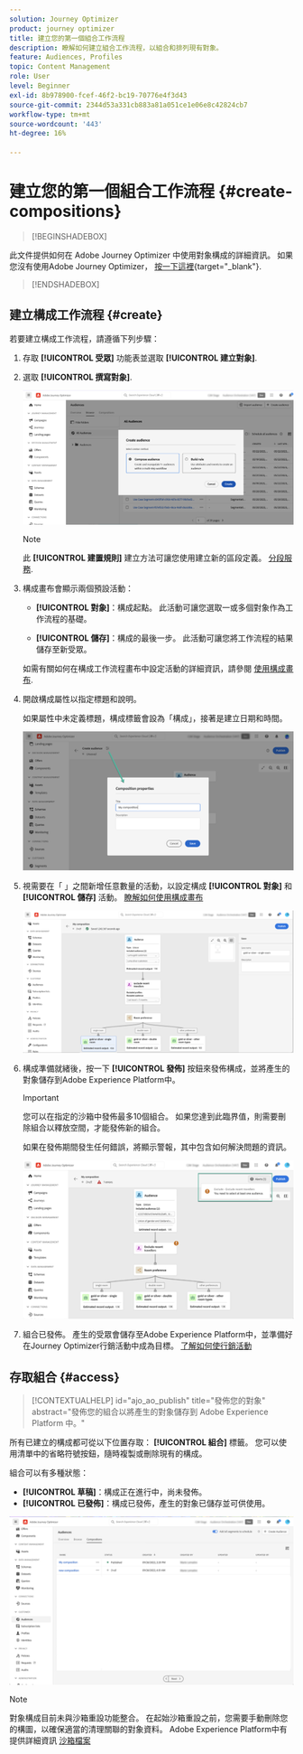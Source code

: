 ```yaml
---
solution: Journey Optimizer
product: journey optimizer
title: 建立您的第一個組合工作流程
description: 瞭解如何建立組合工作流程，以組合和排列現有對象。
feature: Audiences, Profiles
topic: Content Management
role: User
level: Beginner
exl-id: 8b978900-fcef-46f2-bc19-70776e4f3d43
source-git-commit: 2344d53a331cb883a81a051ce1e06e8c42824cb7
workflow-type: tm+mt
source-wordcount: '443'
ht-degree: 16%

---
```


# 建立您的第一個組合工作流程 {#create-compositions}

>[!BEGINSHADEBOX]

此文件提供如何在 Adobe Journey Optimizer 中使用對象構成的詳細資訊。 如果您沒有使用Adobe Journey Optimizer， [按一下這裡](https://experienceleague.adobe.com/docs/experience-platform/segmentation/ui/audience-composition.html?lang=zh-Hant){target="_blank"}.

>[!ENDSHADEBOX]

## 建立構成工作流程 {#create}

若要建立構成工作流程，請遵循下列步驟：

1. 存取 **[!UICONTROL 受眾]** 功能表並選取 **[!UICONTROL 建立對象]**.

1. 選取 **[!UICONTROL 撰寫對象]**.

   ![](assets/audiences-create.png)

   >[!NOTE]
   >
   >此 **[!UICONTROL 建置規則]** 建立方法可讓您使用建立新的區段定義。 [分段服務](https://experienceleague.adobe.com/docs/experience-platform/segmentation/ui/overview.html?lang=zh-Hant).

1. 構成畫布會顯示兩個預設活動：

   * **[!UICONTROL 對象]**：構成起點。 此活動可讓您選取一或多個對象作為工作流程的基礎。

   * **[!UICONTROL 儲存]**：構成的最後一步。 此活動可讓您將工作流程的結果儲存至新受眾。

   如需有關如何在構成工作流程畫布中設定活動的詳細資訊，請參閱 [使用構成畫布](composition-canvas.md).

1. 開啟構成屬性以指定標題和說明。

   如果屬性中未定義標題，構成標籤會設為「構成」，接著是建立日期和時間。

   ![](assets/audiences-properties.png)

1. 視需要在「 」之間新增任意數量的活動，以設定構成 **[!UICONTROL 對象]** 和 **[!UICONTROL 儲存]** 活動。 [瞭解如何使用構成畫布](composition-canvas.md)

   ![](assets/audiences-publish.png)

1. 構成準備就緒後，按一下 **[!UICONTROL 發佈]** 按鈕來發佈構成，並將產生的對象儲存到Adobe Experience Platform中。

   >[!IMPORTANT]
   >
   >您可以在指定的沙箱中發佈最多10個組合。 如果您達到此臨界值，則需要刪除組合以釋放空間，才能發佈新的組合。

   如果在發佈期間發生任何錯誤，將顯示警報，其中包含如何解決問題的資訊。

   ![](assets/audiences-alerts.png)

1. 組合已發佈。 產生的受眾會儲存至Adobe Experience Platform中，並準備好在Journey Optimizer行銷活動中成為目標。 [了解如何使行銷活動](../campaigns/get-started-with-campaigns.md)

## 存取組合 {#access}

>[!CONTEXTUALHELP]
>id="ajo_ao_publish"
>title="發佈您的對象"
>abstract="發佈您的組合以將產生的對象儲存到 Adobe Experience Platform 中。"

所有已建立的構成都可從以下位置存取： **[!UICONTROL 組合]** 標籤。 您可以使用清單中的省略符號按鈕，隨時複製或刪除現有的構成。

組合可以有多種狀態：

* **[!UICONTROL 草稿]**：構成正在進行中，尚未發佈。
* **[!UICONTROL 已發佈]**：構成已發佈，產生的對象已儲存並可供使用。

![](assets/audiences-compositions.png)

>[!NOTE]
>
>對象構成目前未與沙箱重設功能整合。 在起始沙箱重設之前，您需要手動刪除您的構圖，以確保適當的清理關聯的對象資料。 Adobe Experience Platform中有提供詳細資訊 [沙箱檔案](https://experienceleague.adobe.com/docs/experience-platform/sandbox/ui/user-guide.html#delete-audience-compositions)
